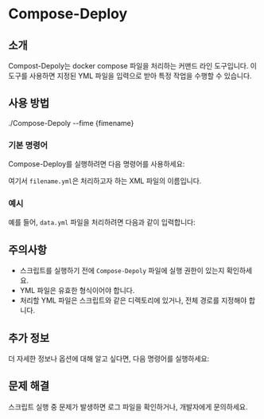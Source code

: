 # Compose-Deploy

## 소개

Compost-Depoly는 docker compose 파일을 처리하는 커맨드 라인 도구입니다. 이 도구를 사용하면 지정된 YML 파일을 입력으로 받아 특정 작업을 수행할 수 있습니다.

## 사용 방법

./Compose-Depoly --fime {fimename}

### 기본 명령어

Compose-Deploy를 실행하려면 다음 명령어를 사용하세요:


여기서 `filename.yml`은 처리하고자 하는 XML 파일의 이름입니다.

### 예시

예를 들어, `data.yml` 파일을 처리하려면 다음과 같이 입력합니다:


## 주의사항

- 스크립트를 실행하기 전에 `Compose-Depoly` 파일에 실행 권한이 있는지 확인하세요.
- YML 파일은 유효한 형식이어야 합니다.
- 처리할 YML 파일은 스크립트와 같은 디렉토리에 있거나, 전체 경로를 지정해야 합니다.

## 추가 정보

더 자세한 정보나 옵션에 대해 알고 싶다면, 다음 명령어를 실행하세요:


## 문제 해결

스크립트 실행 중 문제가 발생하면 로그 파일을 확인하거나, 개발자에게 문의하세요.